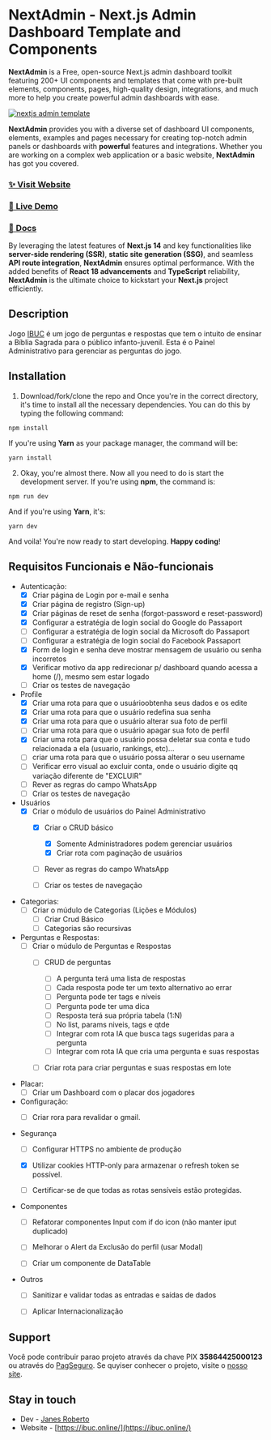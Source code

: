 # NextAdmin - Next.js Admin Dashboard Template and Components

**NextAdmin** is a Free, open-source Next.js admin dashboard toolkit featuring 200+ UI components and templates that come with pre-built elements, components, pages, high-quality design, integrations, and much more to help you create powerful admin dashboards with ease.


[![nextjs admin template](https://cdn.pimjo.com/nextadmin-2.png)](https://nextadmin.co/)


**NextAdmin** provides you with a diverse set of dashboard UI components, elements, examples and pages necessary for creating top-notch admin panels or dashboards with **powerful** features and integrations. Whether you are working on a complex web application or a basic website, **NextAdmin** has got you covered.

### [✨ Visit Website](https://nextadmin.co/)
### [🚀 Live Demo](https://demo.nextadmin.co/)
### [📖 Docs](https://docs.nextadmin.co/)

By leveraging the latest features of **Next.js 14** and key functionalities like **server-side rendering (SSR)**, **static site generation (SSG)**, and seamless **API route integration**, **NextAdmin** ensures optimal performance. With the added benefits of **React 18 advancements** and **TypeScript** reliability, **NextAdmin** is the ultimate choice to kickstart your **Next.js** project efficiently.

## Description

Jogo [IBUC](https://ibuc.online) é um jogo de perguntas e respostas que tem o intuito de ensinar a Bíblia Sagrada para o público infanto-juvenil. Esta é o Painel Administrativo para gerenciar as perguntas do jogo.

## Installation

1. Download/fork/clone the repo and Once you're in the correct directory, it's time to install all the necessary dependencies. You can do this by typing the following command:

```
npm install
```
If you're using **Yarn** as your package manager, the command will be:

```
yarn install
```

2. Okay, you're almost there. Now all you need to do is start the development server. If you're using **npm**, the command is:

```
npm run dev
```
And if you're using **Yarn**, it's:

```
yarn dev
```

And voila! You're now ready to start developing. **Happy coding**!

## Requisitos Funcionais e Não-funcionais

- Autenticação:
  - [x] Criar página de Login por e-mail e senha
  - [x] Criar página de registro (Sign-up)
  - [x] Criar páginas de reset de senha (forgot-password e reset-password)
  - [x] Configurar a estratégia de login social do Google do Passaport
  - [ ] Configurar a estratégia de login social da Microsoft do Passaport
  - [ ] Configurar a estratégia de login social do Facebook Passaport
  - [x] Form de login e senha deve mostrar mensagem de usuário ou senha incorretos
  - [x] Verificar motivo da app redirecionar p/ dashboard quando acessa a home (/), mesmo sem estar logado
  - [ ] Criar os testes de navegação

- Profile
  - [x] Criar uma rota para que o usuárioobtenha seus dados e os edite
  - [x] Criar uma rota para que o usuário redefina sua senha
  - [x] Criar uma rota para que o usuário alterar sua foto de perfil
  - [ ] Criar uma rota para que o usuário apagar sua foto de perfil
  - [x] Criar uma rota para que o usuário possa deletar sua conta e tudo relacionada a ela (usuario, rankings, etc)...
  - [ ] criar uma rota para que o usuário possa alterar o seu username
  - [ ] Verificar erro visual ao excluir conta, onde o usuário digite qq variação diferente de "EXCLUIR"
  - [ ] Rever as regras do campo WhatsApp
  - [ ] Criar os testes de navegação

- Usuários
  - [x] Criar o módulo de usuários do Painel Administrativo
    - [x] Criar o CRUD básico
      - [x] Somente Administradores podem gerenciar usuários
      - [x] Criar rota com paginação de usuários
    - [ ] Rever as regras do campo WhatsApp
    - [ ] Criar os testes de navegação


- Categorias:
  - [ ] Criar o múdulo de Categorias (Lições e Módulos)
    - [ ] Criar Crud Básico
    - [ ] Categorias são recursivas

- Perguntas e Respostas:
  - [ ] Criar o múdulo de Perguntas e Respostas
    - [ ] CRUD de perguntas
      - [ ] A pergunta terá uma lista de respostas
      - [ ] Cada resposta pode ter um texto alternativo ao errar
      - [ ] Pergunta pode ter tags e níveis
      - [ ] Pergunta pode ter uma dica
      - [ ] Resposta terá sua própria tabela (1:N)
      - [ ] No list, params niveis, tags e qtde
      - [ ] Integrar com rota IA que busca tags sugeridas para a pergunta
      - [ ] Integrar com rota IA que cria uma pergunta e suas respostas
    - [ ] Criar rota para criar perguntas e suas respostas em lote


- Placar:
  - [ ] Criar um Dashboard com o placar dos jogadores

- Configuração:
  - [ ] Criar rora para revalidar o gmail.


- Segurança
  - [ ] Configurar HTTPS no ambiente de produção
  - [x] Utilizar cookies HTTP-only para armazenar o refresh token se possível.
  - [ ] Certificar-se de que todas as rotas sensíveis estão protegidas.


- Componentes
  - [ ] Refatorar componentes Input com if do icon (não manter iput duplicado)
  - [ ] Melhorar o Alert da Exclusão do perfil (usar Modal)
  - [ ] Criar um componente de DataTable


- Outros
  - [ ] Sanitizar e validar todas as entradas e saídas de dados
  - [ ] Aplicar Internacionalização


## Support

Você pode contribuir parao projeto através da chave PIX <b>35864425000123</b> ou através do [PagSeguro](https://pagseguro.uol.com.br/checkout/nc/nl/donation/sender-identification.jhtml?t=9e355ebc4bbb1c1433326954af3fe964c566452b95b21ce6b6df753a307b0f44&e=true).  Se quyiser conhecer o projeto, visite o [nosso site](https://ibuc.online).

## Stay in touch

- Dev - [Janes Roberto](https://www.linkedin.com/in/janes-roberto-da-costa/)
- Website - [https://ibuc.online/](https://ibuc.online/)
